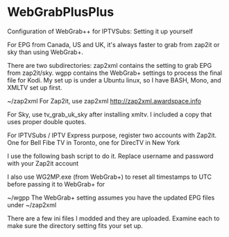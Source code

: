 # WebGrabPlusPlus
Configuration of WebGrab++ for IPTVSubs: Setting it up yourself

For EPG from Canada, US and UK, it's always faster to grab from zap2it or sky than using WebGrab+.

There are two subdirectories: zap2xml contains the setting to grab EPG from zap2it/sky. wgpp contains the WebGrab+ settings to process the final file for Kodi. My set up is under a Ubuntu linux, so I have BASH, Mono, and XMLTV set up first.

~/zap2xml
For Zap2it, use zap2xml
http://zap2xml.awardspace.info

For Sky, use tv_grab_uk_sky after installing xmltv. I included a copy that uses proper double quotes.

For IPTVSubs / IPTV Express purpose, register two accounts with Zap2it. One for Bell Fibe TV in Toronto, one for DirecTV in New York

I use the following bash script to do it. Replace username and password with your Zap2it account 

I also use WG2MP.exe (from WebGrab+) to reset all timestamps to UTC before passing it to WebGrab+ for 

~/wgpp
The WebGrab+ setting assumes you have the updated EPG files under ~/zap2xml

There are a few ini files I modded and they are uploaded. Examine each to make sure the directory setting fits your set up.
